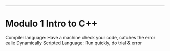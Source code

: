 ---
# Modulo 1 Intro to C++
Compiler language: Have a machine check your code, catches the error ealie
Dynamically Scripted Language: Run quickly, do trial & error 
